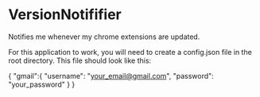 # VersionNotififier
Notifies me whenever my chrome extensions are updated.

For this application to work, you will need to create a config.json file in the root directory.
This file should look like this: 

{
  "gmail":{
    "username": "your_email@gmail.com",
    "password": "your_password"
  }
}

